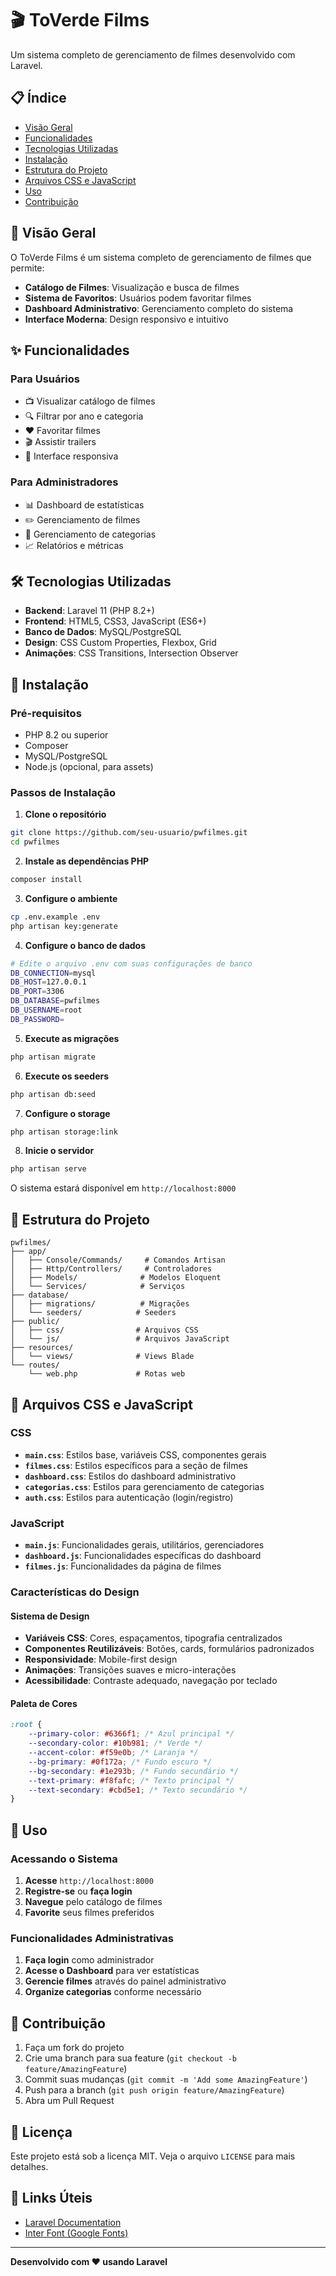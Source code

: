 # 🎬 ToVerde Films

Um sistema completo de gerenciamento de filmes desenvolvido com Laravel.

## 📋 Índice

-   [Visão Geral](#visão-geral)
-   [Funcionalidades](#funcionalidades)
-   [Tecnologias Utilizadas](#tecnologias-utilizadas)
-   [Instalação](#instalação)
-   [Estrutura do Projeto](#estrutura-do-projeto)
-   [Arquivos CSS e JavaScript](#arquivos-css-e-javascript)
-   [Uso](#uso)
-   [Contribuição](#contribuição)

## 🎯 Visão Geral

O ToVerde Films é um sistema completo de gerenciamento de filmes que permite:

-   **Catálogo de Filmes**: Visualização e busca de filmes
-   **Sistema de Favoritos**: Usuários podem favoritar filmes
-   **Dashboard Administrativo**: Gerenciamento completo do sistema
-   **Interface Moderna**: Design responsivo e intuitivo

## ✨ Funcionalidades

### Para Usuários

-   📺 Visualizar catálogo de filmes
-   🔍 Filtrar por ano e categoria
-   ❤️ Favoritar filmes
-   🎬 Assistir trailers
-   📱 Interface responsiva

### Para Administradores

-   📊 Dashboard de estatísticas
-   ✏️ Gerenciamento de filmes
-   📂 Gerenciamento de categorias
-   📈 Relatórios e métricas

## 🛠️ Tecnologias Utilizadas

-   **Backend**: Laravel 11 (PHP 8.2+)
-   **Frontend**: HTML5, CSS3, JavaScript (ES6+)
-   **Banco de Dados**: MySQL/PostgreSQL
-   **Design**: CSS Custom Properties, Flexbox, Grid
-   **Animações**: CSS Transitions, Intersection Observer

## 🚀 Instalação

### Pré-requisitos

-   PHP 8.2 ou superior
-   Composer
-   MySQL/PostgreSQL
-   Node.js (opcional, para assets)

### Passos de Instalação

1. **Clone o repositório**

```bash
git clone https://github.com/seu-usuario/pwfilmes.git
cd pwfilmes
```

2. **Instale as dependências PHP**

```bash
composer install
```

3. **Configure o ambiente**

```bash
cp .env.example .env
php artisan key:generate
```

4. **Configure o banco de dados**

```bash
# Edite o arquivo .env com suas configurações de banco
DB_CONNECTION=mysql
DB_HOST=127.0.0.1
DB_PORT=3306
DB_DATABASE=pwfilmes
DB_USERNAME=root
DB_PASSWORD=
```

5. **Execute as migrações**

```bash
php artisan migrate
```

6. **Execute os seeders**

```bash
php artisan db:seed
```

7. **Configure o storage**

```bash
php artisan storage:link
```

8. **Inicie o servidor**

```bash
php artisan serve
```

O sistema estará disponível em `http://localhost:8000`

## 📁 Estrutura do Projeto

```
pwfilmes/
├── app/
│   ├── Console/Commands/     # Comandos Artisan
│   ├── Http/Controllers/     # Controladores
│   ├── Models/              # Modelos Eloquent
│   └── Services/            # Serviços
├── database/
│   ├── migrations/          # Migrações
│   └── seeders/            # Seeders
├── public/
│   ├── css/                # Arquivos CSS
│   └── js/                 # Arquivos JavaScript
├── resources/
│   └── views/              # Views Blade
└── routes/
    └── web.php             # Rotas web
```

## 🎨 Arquivos CSS e JavaScript

### CSS

-   **`main.css`**: Estilos base, variáveis CSS, componentes gerais
-   **`filmes.css`**: Estilos específicos para a seção de filmes
-   **`dashboard.css`**: Estilos do dashboard administrativo
-   **`categorias.css`**: Estilos para gerenciamento de categorias
-   **`auth.css`**: Estilos para autenticação (login/registro)

### JavaScript

-   **`main.js`**: Funcionalidades gerais, utilitários, gerenciadores
-   **`dashboard.js`**: Funcionalidades específicas do dashboard
-   **`filmes.js`**: Funcionalidades da página de filmes

### Características do Design

#### Sistema de Design

-   **Variáveis CSS**: Cores, espaçamentos, tipografia centralizados
-   **Componentes Reutilizáveis**: Botões, cards, formulários padronizados
-   **Responsividade**: Mobile-first design
-   **Animações**: Transições suaves e micro-interações
-   **Acessibilidade**: Contraste adequado, navegação por teclado

#### Paleta de Cores

```css
:root {
    --primary-color: #6366f1; /* Azul principal */
    --secondary-color: #10b981; /* Verde */
    --accent-color: #f59e0b; /* Laranja */
    --bg-primary: #0f172a; /* Fundo escuro */
    --bg-secondary: #1e293b; /* Fundo secundário */
    --text-primary: #f8fafc; /* Texto principal */
    --text-secondary: #cbd5e1; /* Texto secundário */
}
```

## 📖 Uso

### Acessando o Sistema

1. **Acesse** `http://localhost:8000`
2. **Registre-se** ou **faça login**
3. **Navegue** pelo catálogo de filmes
4. **Favorite** seus filmes preferidos

### Funcionalidades Administrativas

1. **Faça login** como administrador
2. **Acesse o Dashboard** para ver estatísticas
3. **Gerencie filmes** através do painel administrativo
4. **Organize categorias** conforme necessário

## 🤝 Contribuição

1. Faça um fork do projeto
2. Crie uma branch para sua feature (`git checkout -b feature/AmazingFeature`)
3. Commit suas mudanças (`git commit -m 'Add some AmazingFeature'`)
4. Push para a branch (`git push origin feature/AmazingFeature`)
5. Abra um Pull Request

## 📄 Licença

Este projeto está sob a licença MIT. Veja o arquivo `LICENSE` para mais detalhes.

## 🔗 Links Úteis

-   [Laravel Documentation](https://laravel.com/docs)
-   [Inter Font (Google Fonts)](https://fonts.google.com/specimen/Inter)

---

**Desenvolvido com ❤️ usando Laravel**
